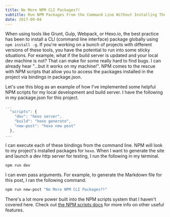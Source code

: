 ```yaml
---
title: No More NPM CLI Packages?!
subtitle: Run NPM Packages From the Command Line Without Installing Them Globally
date: 2017-09-04
---
```


When using tools like Grunt, Gulp, Webpack, or Hexo.io, the best practice has been to install a CLI (command line interface) package globally using `npm install -g`. If you're working on a bunch of projects with different versions of these tools, you have the potential to run into some sticky situations. For example, what if the build server is updated and your local dev machine is not? That can make for some really hard to find bugs. I can already hear "...but it works on my machine!". NPM comes to the rescue with NPM scripts that allow you to access the packages installed in the project via bindings in package.json.

Let's use this blog as an example of how I've implemented some helpful NPM scripts for my local development and build server. I have the following in my package.json for this project.

```javascript
...
  "scripts": {
    "dev": "hexo server",
    "build": "hexo generate",
    "new-post": "hexo new post"
  },
...
```

I can execute each of these bindings from the command line. NPM will look to my project's installed packages for `hexo`. When I want to generate the site and launch a dev http server for testing, I run the following in my terminal.

```bash
npm run dev
```

I can even pass arguments. For example, to generate the Markdown file for this post, I ran the following command.

```bash
npm run new-post "No More NPM CLI Packages?!"
```

There's a lot more power built into the NPM scripts system that I haven't covered here. Check out [the NPM scripts docs](https://docs.npmjs.com/misc/scripts) for more info on other useful features.
